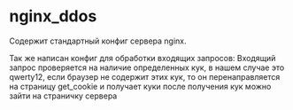 # nginx_ddos

Содержит стандартный конфиг сервера nginx.

Так же написан конфиг для обработки входящих запросов:
  Входящий запрос проверяется на наличие определенных кук, в нашем случае это qwerty12,
  если браузер не содержит этих кук, то он перенаправляется  на страницу get_cookie  и получает куки
  после получения кук можно зайти на страничку сервера
